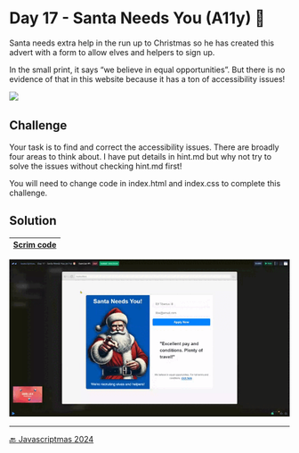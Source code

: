 # Day 17 - Santa Needs You (A11y) 🎅

Santa needs extra help in the run up to Christmas so he has created this advert with a form to allow elves and helpers to sign up.

In the small print, it says “we believe in equal opportunities”. But there is no evidence of that in this website because it has a ton of accessibility issues!

![](./images/design.avif)

## Challenge

Your task is to find and correct the accessibility issues. There are broadly four areas to think about. I have put details in hint.md but why not try to solve the issues without checking hint.md first!

You will need to change code in index.html and index.css to complete this challenge.


## Solution

| [Scrim code](https://scrimba.com/exercise-s0p72bnju9) |
| --- |

![](../assets/gifs/day-17.gif)



---
[🔙 Javascriptmas 2024](../README.md)